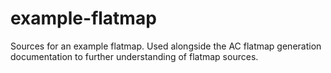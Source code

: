 # example-flatmap
Sources for an example flatmap. Used alongside the AC flatmap generation documentation to further understanding of flatmap sources. 

